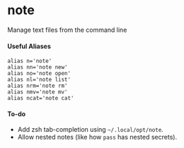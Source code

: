 # note

Manage text files from the command line

#### Useful Aliases

```
alias n='note'
alias nn='note new'
alias no='note open'
alias nl='note list'
alias nrm='note rm'
alias nmv='note mv'
alias ncat='note cat'
```

#### To-do

* Add zsh tab-completion using `~/.local/opt/note`.
* Allow nested notes (like how `pass` has nested secrets).

